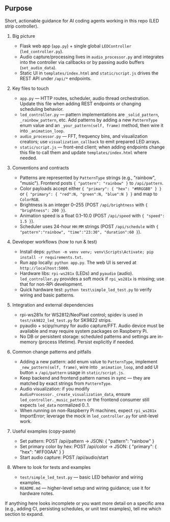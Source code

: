 ## Purpose

Short, actionable guidance for AI coding agents working in this repo (LED strip controller).

1. Big picture
   - Flask web app (`app.py`) + single global `LEDController` (`led_controller.py`).
   - Audio capture/processing lives in `audio_processor.py` and integrates into the controller via callbacks or by passing audio buffers (`set_audio_data`).
   - Static UI in `templates/index.html` and `static/script.js` drives the REST API under `/api/*` endpoints.

2. Key files to touch
   - `app.py` — HTTP routes, scheduler, audio thread orchestration. Update this file when adding REST endpoints or changing scheduling behavior.
   - `led_controller.py` — pattern implementations are `_solid_pattern`, `_rainbow_pattern`, etc. Add patterns by adding a new `PatternType` enum value and an `_your_pattern(self, frame)` method, then wire it into `_animation_loop`.
   - `audio_processor.py` — FFT, frequency bins, and visualization creators; use `visualization_callback` to emit prepared LED arrays.
   - `static/script.js` — front-end client; when adding endpoints change this file to call them and update `templates/index.html` where needed.

3. Conventions and contracts
   - Patterns are represented by `PatternType` strings (e.g., "rainbow", "music"). Frontend posts `{ "pattern": "rainbow" }` to `/api/pattern`.
   - Color payloads accept either `{ "primary": { "hex": "#RRGGBB" } }` or `{ "primary": { "red":N, "green":N, "blue":N } }` and map to `ColorRGB`.
   - Brightness is an integer 0–255 (POST `/api/brightness` with `{ "brightness": 200 }`).
   - Animation speed is a float 0.1–10.0 (POST `/api/speed` with `{ "speed": 1.5 }`).
   - Scheduler uses 24-hour `HH:MM` strings (POST `/api/schedule` with `{ "pattern":"rainbow", "time":"23:30", "duration":60 }`).

4. Developer workflows (how to run & test)
   - Install deps: `python -m venv venv; venv\Scripts\Activate; pip install -r requirements.txt`.
   - Run app locally: `python app.py`. The web UI is served at `http://localhost:5000`.
   - Hardware libs: `rpi-ws281x` (LEDs) and `pyaudio` (audio). `led_controller.py` provides a soft mock if `rpi_ws281x` is missing; use that for non-RPi development.
   - Quick hardware test: `python test\simple_led_test.py` to verify wiring and basic patterns.

5. Integration and external dependencies
   - rpi-ws281x for WS2812/NeoPixel control; spidev is used in `test/sk9822_led_test.py` for SK9822 strips.
   - pyaudio + scipy/numpy for audio capture/FFT. Audio device must be available and may require system packages on Raspberry Pi.
   - No DB or persistent storage: scheduled patterns and settings are in-memory (process lifetime). Persist explicitly if needed.

6. Common change patterns and pitfalls
   - Adding a new pattern: add enum value to `PatternType`, implement `_new_pattern(self, frame)`, wire into `_animation_loop`, and add UI button + `/api/pattern` usage in `static/script.js`.
   - Keep backend and frontend pattern names in sync — they are matched by exact strings from `PatternType`.
   - Audio visualization: if you modify `AudioProcessor._create_visualization_data`, ensure `led_controller._music_pattern` or the frontend consumer still expects `led_data` normalized 0..1.
   - When running on non-Raspberry Pi machines, expect `rpi_ws281x` ImportError; leverage the mock in `led_controller.py` for unit-level work.

7. Useful examples (copy-paste)
   - Set pattern: POST /api/pattern -> JSON: { "pattern": "rainbow" }
   - Set primary color by hex: POST /api/color -> JSON: { "primary": { "hex": "#FF00AA" } }
   - Start audio capture: POST /api/audio/start

8. Where to look for tests and examples
   - `test/simple_led_test.py` — basic LED behavior and wiring examples.
   - `README.md` — higher-level setup and wiring guidance; use it for hardware notes.

If anything here looks incomplete or you want more detail on a specific area (e.g., adding CI, persisting schedules, or unit test examples), tell me which section to expand.
